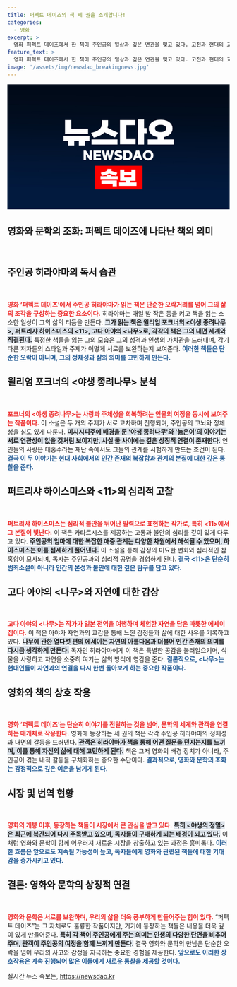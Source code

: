 ```yaml
---
title: 퍼펙트 데이즈의 책 세 권을 소개합니다!
categories:
  - 영화
excerpt: >
  영화 퍼펙트 데이즈에서 한 책이 주인공의 일상과 깊은 연관을 맺고 있다. 고전과 현대의 교차점, <야생의 정열>과 <나무> 등 작품의 재조명 속에서 새로운 독서 열풍이 일고 있다.
feature_text: >
  영화 퍼펙트 데이즈에서 한 책이 주인공의 일상과 깊은 연관을 맺고 있다. 고전과 현대의 교차점, <야생의 정열>과 <나무> 등 작품의 재조명 속에서 새로운 독서 열풍이 일고 있다.
image: '/assets/img/newsdao_breakingnews.jpg'
---
```


<p><img src="/assets/img/newsdao_breakingnews.jpg" alt="bookingtag 속보" /></p>

<h2 data-ke-size="size26">영화와 문학의 조화: 퍼펙트 데이즈에 나타난 책의 의미</h2>

<p data-ke-size="size16">&nbsp;</p>

<h2 data-ke-size="size26">주인공 히라야마의 독서 습관</h2>

<p data-ke-size="size16">&nbsp;</p>

<p><b><span style="color: #ee2323;">영화 ‘퍼펙트 데이즈’에서 주인공 히라야마가 읽는 책은 단순한 오락거리를 넘어 그의 삶의 조각을 구성하는 중요한 요소이다.</span></b> 히라야마는 매일 밤 작은 등을 켜고 책을 읽는 소소한 일상이 그의 삶의 리듬을 만든다. <b><span style="background-color: #21538527;">그가 읽는 책은 윌리엄 포크너의 &lt;야생 종려나무&gt;, 퍼트리샤 하이스미스의 &lt;11>, 고다 아야의 &lt;나무&gt;로, 각각의 책은 그의 내면 세계와 직결된다.</span></b> 특정한 책들을 읽는 그의 모습은 그의 성격과 인생의 가치관을 드러내며, 각기 다른 저자들의 스타일과 주제가 어떻게 서로를 보완하는지 보여준다. <b><span style="color: #1a5490;">이러한 책들은 단순한 오락이 아니며, 그의 정체성과 삶의 의미를 고민하게 만든다.</span></b></p>

<h2 data-ke-size="size26">윌리엄 포크너의 <야생 종려나무> 분석</h2>

<p data-ke-size="size16">&nbsp;</p>

<p><b><span style="color: #ee2323;">포크너의 &lt;야생 종려나무&gt;는 사랑과 주체성을 회복하려는 인물의 여정을 동시에 보여주는 작품이다.</span></b> 이 소설은 두 개의 주제가 서로 교차하며 진행되며, 주인공의 고뇌와 정체성을 심도 있게 다룬다. <b><span style="background-color: #21538527;">미시시피주에 배경을 둔 '야생 종려나무'와 '늙은이'의 이야기는 서로 연관성이 없을 것처럼 보이지만, 사실 둘 사이에는 깊은 상징적 연결이 존재한다.</span></b> 연인들의 사랑은 대홍수라는 재난 속에서도 그들의 관계를 시험하게 만드는 조건이 된다. <b><span style="color: #1a5490;">결국 이 두 이야기는 현대 사회에서의 인간 존재의 복잡함과 관계의 본질에 대한 깊은 통찰을 준다.</span></b></p>

<h2 data-ke-size="size26">퍼트리샤 하이스미스와 <11>의 심리적 고찰</h2>

<p data-ke-size="size16">&nbsp;</p>

<p><b><span style="color: #ee2323;">퍼트리샤 하이스미스는 심리적 불안을 뛰어난 필력으로 표현하는 작가로, 특히 &lt;11>에서 그 본질이 빛난다.</span></b> 이 책은 카타르시스를 제공하는 고통과 불안의 심리를 깊이 있게 다루고 있다. <b><span style="background-color: #21538527;">주인공의 엄마에 대한 복잡한 애증 관계는 다양한 차원에서 해석될 수 있으며, 하이스미스는 이를 섬세하게 풀어낸다.</span></b> 이 소설을 통해 감정의 미묘한 변화와 심리적인 참혹함이 묘사되며, 독자는 주인공과의 심리적 공명을 경험하게 된다. <b><span style="color: #1a5490;">결국 &lt;11>은 단순히 범죄소설이 아니라 인간의 본성과 불안에 대한 깊은 탐구를 담고 있다.</span></b></p>

<h2 data-ke-size="size26">고다 아야의 <나무>와 자연에 대한 감상</h2>

<p data-ke-size="size16">&nbsp;</p>

<p><b><span style="color: #ee2323;">고다 아야의 &lt;나무&gt;는 작가가 일본 전역을 여행하며 체험한 자연을 담은 따뜻한 에세이집이다.</span></b> 이 책은 아야가 자연과의 교감을 통해 느낀 감정들과 삶에 대한 사유를 기록하고 있다. <b><span style="background-color: #21538527;">나무에 관한 열다섯 편의 에세이는 자연의 아름다움과 더불어 인간 존재의 의미를 다시금 생각하게 만든다.</span></b> 독자인 히라야마에게 이 책은 특별한 공감을 불러일으키며, 식물을 사랑하고 자연을 소중히 여기는 삶의 방식에 영감을 준다. <b><span style="color: #1a5490;">결론적으로, &lt;나무&gt;는 현대인들이 자연과의 연결을 다시 한번 돌아보게 하는 중요한 작품이다.</span></b></p>

<h2 data-ke-size="size26">영화와 책의 상호 작용</h2>

<p data-ke-size="size16">&nbsp;</p>

<p><b><span style="color: #ee2323;">영화 ‘퍼펙트 데이즈’는 단순히 이야기를 전달하는 것을 넘어, 문학의 세계와 관객을 연결하는 매개체로 작용한다.</span></b> 영화에 등장하는 세 권의 책은 각각 주인공 히라야마의 정체성과 내면의 갈등을 드러낸다. <b><span style="background-color: #21538527;">관객은 히라야마가 책을 통해 어떤 질문을 던지는지를 느끼며, 이를 통해 자신의 삶에 대해 고민하게 된다.</span></b> 책은 그저 영화의 배경 장치가 아니라, 주인공이 겪는 내적 갈등을 구체화하는 중요한 수단이다. <b><span style="color: #1a5490;">결과적으로, 영화와 문학의 조화는 감정적으로 깊은 여운을 남기게 된다.</span></b></p>

<h2 data-ke-size="size26">시장 및 번역 현황</h2>

<p data-ke-size="size16">&nbsp;</p>

<p><b><span style="color: #ee2323;">영화의 개봉 이후, 등장하는 책들이 시장에서 큰 관심을 받고 있다.</span></b> <b><span style="background-color: #21538527;">특히 &lt;야생의 정열&gt;은 최근에 복간되어 다시 주목받고 있으며, 독자들이 구매하게 되는 배경이 되고 있다.</span></b> 이처럼 영화와 문학이 함께 어우러져 새로운 시장을 창출하고 있는 과정은 흥미롭다. <b><span style="color: #1a5490;">이러한 흐름은 앞으로도 지속될 가능성이 높고, 독자들에게 영화와 관련된 책들에 대한 기대감을 증가시키고 있다.</span></b></p>

<h2 data-ke-size="size26">결론: 영화와 문학의 상징적 연결</h2>

<p data-ke-size="size16">&nbsp;</p>

<p><b><span style="color: #ee2323;">영화와 문학은 서로를 보완하며, 우리의 삶을 더욱 풍부하게 만들어주는 힘이 있다.</span></b> “퍼펙트 데이즈”는 그 자체로도 훌륭한 작품이지만, 거기에 등장하는 책들은 내용을 더욱 깊이 있게 만들어준다. <b><span style="background-color: #21538527;">특히 각 책이 주인공에게 주는 의미는 인생의 다양한 단면을 비추어 주며, 관객이 주인공의 여정을 함께 느끼게 만든다.</span></b> 결국 영화와 문학의 만남은 단순한 오락을 넘어 우리의 사고와 감정을 자극하는 중요한 경험을 제공한다. <b><span style="color: #1a5490;">앞으로도 이러한 상호작용은 계속 진행되어 많은 이들에게 새로운 통찰을 제공할 것이다.</span></b></p>
실시간 뉴스 속보는, <a href="https://newsdao.kr" rel="dofollow">https://newsdao.kr</a>


